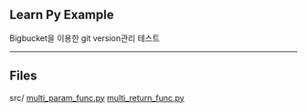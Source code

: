 ## Learn Py Example
Bigbucket을 이용한 git version관리 테스트

---

## Files
src/
[multi_param_func.py](/src/multi_param_func.py)
[multi_return_func.py](/src/multi_return_func.py)
